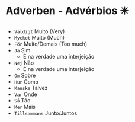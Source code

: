 # Adverben - Advérbios ✴️

-   `Väldigt` Muito (Very)
-   `Mycket` Muito (Much)
-   `För` Muito/Demais (Too much)
-   `Ja` Sim
    -   É na verdade uma interjeição
-   `Nej` Não
    -   É na verdade uma interjeição
-   `Om` Sobre
-   `Hur` Como
-   `Kanske` Talvez
-   `Var` Onde
-   `Så` Tão
-   `Mer` Mais
-   `Tillsammans` Junto/Juntos

